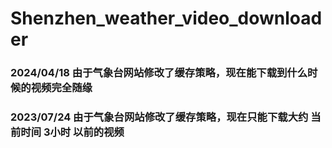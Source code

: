 # Shenzhen_weather_video_downloader

### 2024/04/18 由于气象台网站修改了缓存策略，现在能下载到什么时候的视频完全随缘
### 2023/07/24 由于气象台网站修改了缓存策略，现在只能下载大约 当前时间 3小时 以前的视频